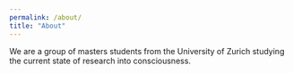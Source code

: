 ```yaml
---
permalink: /about/
title: "About"
---
```


We are a group of masters students from the University of Zurich studying the current state of research into consciousness.

